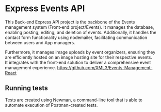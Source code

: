 # Express Events API

This Back-end Express API project is the backbone of the Events management system (Front-end project/Events). 
It manages the database, enabling posting, editing, and deletion of events.  Additionally, it handles the contact form functionality using nodemailer, facilitating communication between users and App managers. 

Furthermore, it manages image uploads by event organizers, ensuring they are efficiently hosted on an image hosting site for their respective events.  
It integrates with the front-end solution to deliver a comprehensive event management experience.
https://github.com/XML3/Events-Management-React


## Running tests

Tests are created using Newman, a command-line tool that is able to automate execution of Postman-created tests.
